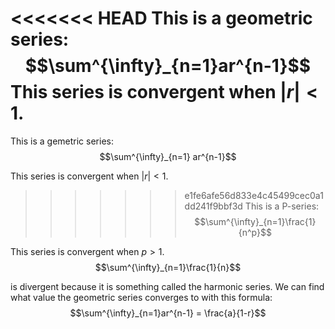 <<<<<<< HEAD
This is a geometric series:
$$\sum^{\infty}_{n=1}ar^{n-1}$$
This series is convergent when $|r| < 1$.
=======
This is a gemetric series:
$$\sum^{\infty}_{n=1} ar^{n-1}$$

This series is convergent when $|r| < 1$.  
>>>>>>> e1fe6afe56d833e4c45499cec0a1dd241f9bbf3d
This is a P-series:
$$\sum^{\infty}_{n=1}\frac{1}{n^p}$$

This series is convergent when $p > 1$.  
$$\sum^{\infty}_{n=1}\frac{1}{n}$$

is divergent because it is something called the harmonic series.
We can find what value the geometric series converges to with this formula:
$$\sum^{\infty}_{n=1}ar^{n-1} = \frac{a}{1-r}$$ 
